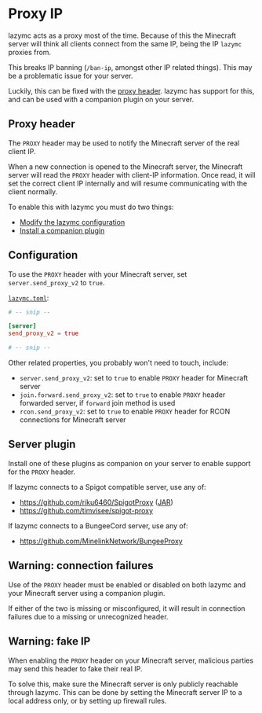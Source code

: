 # Proxy IP

lazymc acts as a proxy most of the time. Because of this the Minecraft server
will think all clients connect from the same IP, being the IP `lazymc` proxies
from.

This breaks IP banning (`/ban-ip`, amongst other IP related things). This may be
a problematic issue for your server.

Luckily, this can be fixed with the [proxy header](#proxy-header). lazymc has
support for this, and can be used with a companion plugin on your server.

## Proxy header

The `PROXY` header may be used to notify the Minecraft server of the real client
IP.

When a new connection is opened to the Minecraft server, the Minecraft server
will read the `PROXY` header with client-IP information. Once read, it will set
the correct client IP internally and will resume communicating with the client
normally.

To enable this with lazymc you must do two things:
- [Modify the lazymc configuration](#configuration)
- [Install a companion plugin](#server-plugin)

## Configuration

To use the `PROXY` header with your Minecraft server, set `server.send_proxy_v2`
to `true`.

[`lazymc.toml`](../res/lazymc.toml):

```toml
# -- snip --

[server]
send_proxy_v2 = true

# -- snip --
```

Other related properties, you probably won't need to touch, include:

- `server.send_proxy_v2`: set to `true` to enable `PROXY` header for Minecraft server
- `join.forward.send_proxy_v2`: set to `true` to enable `PROXY` header forwarded server, if `forward` join method is used
- `rcon.send_proxy_v2`: set to `true` to enable `PROXY` header for RCON connections for Minecraft server

## Server plugin

Install one of these plugins as companion on your server to enable support for
the `PROXY` header.

If lazymc connects to a Spigot compatible server, use any of:

- https://github.com/riku6460/SpigotProxy ([JAR](https://github.com/riku6460/SpigotProxy/releases/latest))
- https://github.com/timvisee/spigot-proxy

If lazymc connects to a BungeeCord server, use any of:

- https://github.com/MinelinkNetwork/BungeeProxy

## Warning: connection failures

Use of the `PROXY` header must be enabled or disabled on both lazymc and your
Minecraft server using a companion plugin.

If either of the two is missing or misconfigured, it will result in connection
failures due to a missing or unrecognized header.

## Warning: fake IP

When enabling the `PROXY` header on your Minecraft server, malicious parties may
send this header to fake their real IP.

To solve this, make sure the Minecraft server is only publicly reachable through
lazymc. This can be done by setting the Minecraft server IP to a local address
only, or by setting up firewall rules.
